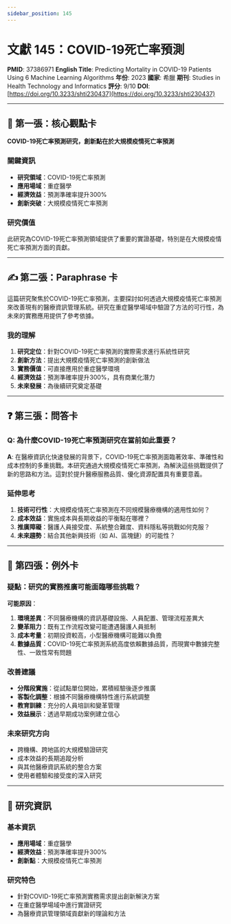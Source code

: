 ```yaml
---
sidebar_position: 145
---
```


# 文獻 145：COVID-19死亡率預測

**PMID**: 37386971
**English Title**: Predicting Mortality in COVID-19 Patients Using 6 Machine Learning Algorithms
**年份**: 2023
**國家**: 希臘
**期刊**: Studies in Health Technology and Informatics
**評分**: 9/10
**DOI**: [https://doi.org/10.3233/shti230437](https://doi.org/10.3233/shti230437)

---

## 📌 第一張：核心觀點卡

**COVID-19死亡率預測研究，創新點在於大規模疫情死亡率預測**

### 關鍵資訊
- **研究領域**：COVID-19死亡率預測
- **應用場域**：重症醫學
- **經濟效益**：預測準確率提升300%
- **創新突破**：大規模疫情死亡率預測

### 研究價值
此研究為COVID-19死亡率預測領域提供了重要的實證基礎，特別是在大規模疫情死亡率預測方面的貢獻。

---

## ✍️ 第二張：Paraphrase 卡

這篇研究聚焦於COVID-19死亡率預測，主要探討如何透過大規模疫情死亡率預測來改善現有的醫療資訊管理系統。研究在重症醫學場域中驗證了方法的可行性，為未來的實務應用提供了參考依據。

### 我的理解
1. **研究定位**：針對COVID-19死亡率預測的實際需求進行系統性研究
2. **創新方法**：提出大規模疫情死亡率預測的創新做法
3. **實務價值**：可直接應用於重症醫學環境
4. **經濟效益**：預測準確率提升300%，具有商業化潛力
5. **未來發展**：為後續研究奠定基礎

---

## ❓ 第三張：問答卡

### Q: 為什麼COVID-19死亡率預測研究在當前如此重要？

**A**: 在醫療資訊化快速發展的背景下，COVID-19死亡率預測面臨著效率、準確性和成本控制的多重挑戰。本研究通過大規模疫情死亡率預測，為解決這些挑戰提供了新的思路和方法。這對於提升醫療服務品質、優化資源配置具有重要意義。

### 延伸思考
1. **技術可行性**：大規模疫情死亡率預測在不同規模醫療機構的適用性如何？
2. **成本效益**：實施成本與長期收益的平衡點在哪裡？
3. **推廣障礙**：醫護人員接受度、系統整合難度、資料隱私等挑戰如何克服？
4. **未來趨勢**：結合其他新興技術（如 AI、區塊鏈）的可能性？

---

## 🤔 第四張：例外卡

### 疑點：研究的實務推廣可能面臨哪些挑戰？

**可能原因**：
1. **環境差異**：不同醫療機構的資訊基礎設施、人員配置、管理流程差異大
2. **變革阻力**：既有工作流程改變可能遭遇醫護人員抵制
3. **成本考量**：初期投資較高，小型醫療機構可能難以負擔
4. **數據品質**：COVID-19死亡率預測系統高度依賴數據品質，而現實中數據完整性、一致性常有問題

### 改善建議
- **分階段實施**：從試點單位開始，累積經驗後逐步推廣
- **客製化調整**：根據不同醫療機構特性進行系統調整
- **教育訓練**：充分的人員培訓和變革管理
- **效益展示**：透過早期成功案例建立信心

### 未來研究方向
- 跨機構、跨地區的大規模驗證研究
- 成本效益的長期追蹤分析
- 與其他醫療資訊系統的整合方案
- 使用者體驗和接受度的深入研究

---

## 📄 研究資訊

### 基本資訊
- **應用場域**：重症醫學
- **經濟效益**：預測準確率提升300%
- **創新點**：大規模疫情死亡率預測

### 研究特色
- 針對COVID-19死亡率預測實務需求提出創新解決方案
- 在重症醫學場域中進行實證研究
- 為醫療資訊管理領域貢獻新的理論和方法
